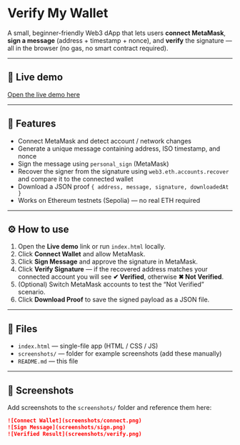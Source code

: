 # Verify My Wallet

A small, beginner-friendly Web3 dApp that lets users **connect MetaMask**, **sign a message** (address + timestamp + nonce), and **verify** the signature — all in the browser (no gas, no smart contract required).

---

## 🔗 Live demo
[Open the live demo here](https://verify-my-wallet-mansigoles-projects.vercel.app/)

---

## 🧾 Features
- Connect MetaMask and detect account / network changes  
- Generate a unique message containing address, ISO timestamp, and nonce  
- Sign the message using `personal_sign` (MetaMask)  
- Recover the signer from the signature using `web3.eth.accounts.recover` and compare it to the connected wallet  
- Download a JSON proof `{ address, message, signature, downloadedAt }`  
- Works on Ethereum testnets (Sepolia) — no real ETH required

---

## ⚙️ How to use
1. Open the **Live demo** link or run `index.html` locally.  
2. Click **Connect Wallet** and allow MetaMask.  
3. Click **Sign Message** and approve the signature in MetaMask.  
4. Click **Verify Signature** — if the recovered address matches your connected account you will see **✔ Verified**, otherwise **✖ Not Verified**.  
5. (Optional) Switch MetaMask accounts to test the “Not Verified” scenario.  
6. Click **Download Proof** to save the signed payload as a JSON file.

---

## 🧩 Files
- `index.html` — single-file app (HTML / CSS / JS)  
- `screenshots/` — folder for example screenshots (add these manually)  
- `README.md` — this file

---

## 📸 Screenshots
Add screenshots to the `screenshots/` folder and reference them here:

```md
![Connect Wallet](screenshots/connect.png)
![Sign Message](screenshots/sign.png)
![Verified Result](screenshots/verify.png)

